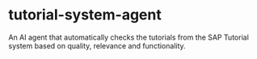 # tutorial-system-agent
An AI agent that automatically checks the tutorials from the SAP Tutorial system based on quality, relevance and functionality.
